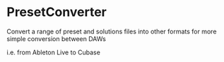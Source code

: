 # PresetConverter
Convert a range of preset and solutions files into other formats for more simple conversion between DAWs

i.e. from Ableton Live to Cubase